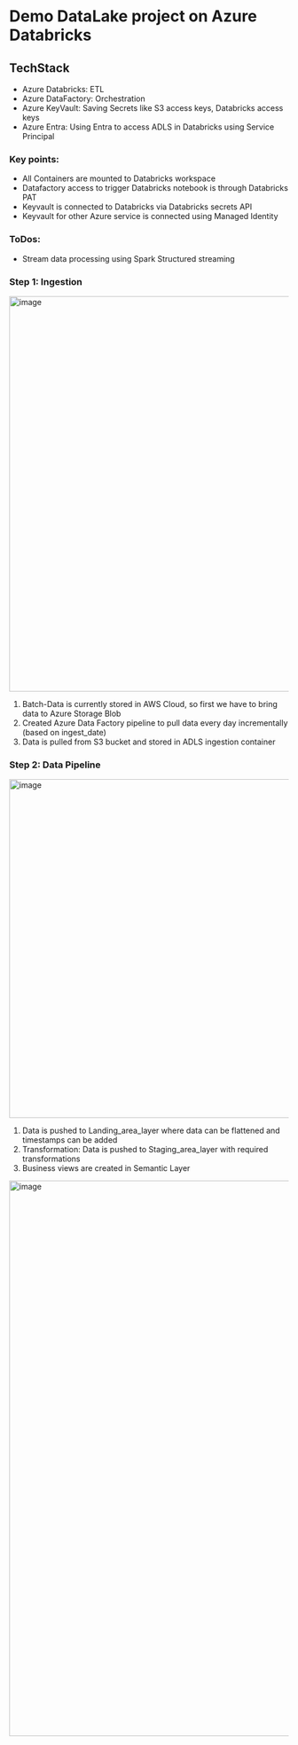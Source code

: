 # Demo DataLake project on Azure Databricks

## TechStack
- Azure Databricks: ETL
- Azure DataFactory: Orchestration
- Azure KeyVault: Saving Secrets like S3 access keys, Databricks access keys
- Azure Entra: Using Entra to access ADLS in Databricks using Service Principal

### Key points:
- All Containers are mounted to Databricks workspace
- Datafactory access to trigger Databricks notebook is through Databricks PAT
- Keyvault is connected to Databricks via Databricks secrets API
- Keyvault for other Azure service is connected using Managed Identity

### ToDos:
- Stream data processing using Spark Structured streaming

### Step 1: Ingestion
<img width="713" alt="image" src="https://github.com/lmonish7108/wine_reviews/assets/44014424/ae0d5111-4a06-477e-a215-9be1a258b864">

1. Batch-Data is currently stored in AWS Cloud, so first we have to bring data to Azure Storage Blob
2. Created Azure Data Factory pipeline to pull data every day incrementally (based on ingest_date)
3. Data is pulled from S3 bucket and stored in ADLS ingestion container

### Step 2: Data Pipeline
<img width="611" alt="image" src="https://github.com/lmonish7108/wine_reviews/assets/44014424/46b8800f-d66b-43e0-877a-261cb2112065">

1. Data is pushed to Landing_area_layer where data can be flattened and timestamps can be added
2. Transformation: Data is pushed to Staging_area_layer with required transformations
3. Business views are created in Semantic Layer
<img width="1002" alt="image" src="https://github.com/lmonish7108/wine_reviews/assets/44014424/8a7ec87d-5883-4894-895a-dc9365f30db2">





